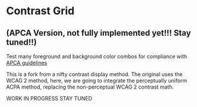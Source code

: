 # Contrast Grid
## (APCA Version, not fully implemented yet!!! Stay tuned!!)

Test many foreground and background color combos for compliance with [APCA guidelines](https://github.com/Myndex/SAPC-APCA)

This is a fork from a nifty contrast display method. The original uses the WCAG 2 method, here, we are going to integrate the perceptually uniform ACPA method, replacing the non-perceptual WCAG 2 contrast math.

WORK IN PROGRESS STAY TUNED
